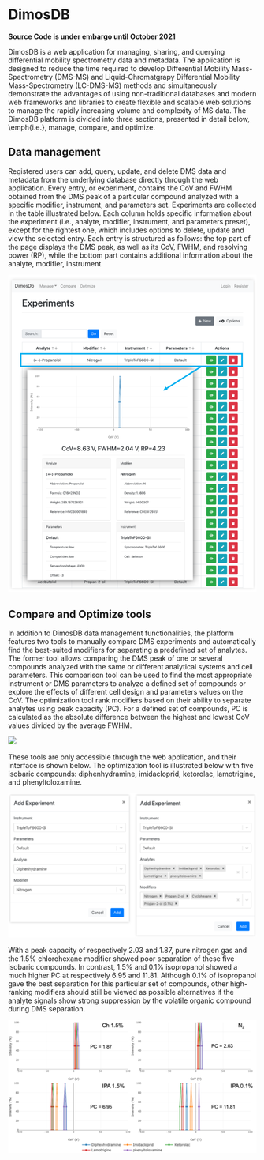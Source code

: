 # DimosDB

**Source Code is under embargo until October 2021**

DimosDB is a web application for managing, sharing, and querying differential mobility spectrometry data and metadata. The application is designed to reduce the time required to develop Differential Mobility Mass-Spectrometry (DMS-MS) and  Liquid-Chromatgrapy Differential Mobility Mass-Spectrometry (LC-DMS-MS) methods and simultaneously demonstrate the advantages of using non-traditional databases and modern web frameworks and libraries to create flexible and scalable web solutions to manage the rapidly increasing volume and complexity of MS data. The DimosDB platform is divided into three sections, presented in detail below, \emph{i.e.}, manage, compare, and optimize.


## Data management

Registered users can add, query, update, and delete DMS data and metadata from the underlying database directly through the web application. Every entry, or experiment, contains the CoV and FWHM obtained from the DMS peak of a particular compound analyzed with a specific modifier, instrument, and parameters set. Experiments are collected in the table illustrated below. Each column holds specific information about the experiment (i.e., analyte, modifier, instrument, and parameters preset), except for the rightest one, which includes options to delete, update and view the selected entry. Each entry is structured as follows: the top part of the page displays the DMS peak, as well as its CoV, FWHM, and resolving power (RP), while the bottom part contains additional information about the analyte, modifier, instrument.

![alt text](https://github.com/strickert/DimosDB/blob/main/figure_05.png)

## Compare and Optimize tools

In addition to DimosDB data management functionalities, the platform features two tools to manually compare DMS experiments and automatically find the best-suited modifiers for separating a predefined set of analytes. The former tool allows comparing the DMS peak of one or several compounds analyzed with the same or different analytical systems and cell parameters. This comparison tool can be used to find the most appropriate instrument or DMS parameters to analyze a defined set of compounds or explore the effects of different cell design and parameters values on the CoV. The optimization tool rank modifiers based on their ability to separate analytes using peak capacity (PC). For a defined set of compounds, PC is calculated as the absolute difference between the highest and lowest CoV values divided by the average FWHM.

<img src="https://render.githubusercontent.com/render/math?math=\Large PC = \frac{\left | CoV_{max} - CoV_{max} \right |}{\frac{1}{n}\sum_{i-1}^{n}FWHM_{i}}">


These tools are only accessible through the web application, and their interface is shown below. The optimization tool is illustrated below with five isobaric compounds: diphenhydramine, imidacloprid, ketorolac, lamotrigine, and phenyltoloxamine.

![alt text](https://github.com/strickert/DimosDB/blob/main/figure_06.png)

With a peak capacity of respectively 2.03 and 1.87, pure nitrogen gas and the 1.5\% chlorohexane modifier showed poor separation of these five isobaric compounds. In contrast, 1.5\% and 0.1\% isopropanol showed a much higher PC at respectively 6.95 and 11.81. Although 0.1\% of isopropanol gave the best separation for this particular set of compounds, other high-ranking modifiers should still be viewed as possible alternatives if the analyte signals show strong suppression by the volatile organic compound during DMS separation.

![alt text](https://github.com/strickert/DimosDB/blob/main/figure_07.png)
